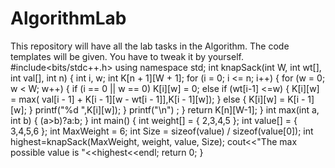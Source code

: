 # AlgorithmLab
This repository will have all the lab tasks in the Algorithm. The code templates will be given. You have to tweak it by yourself.
#include<bits/stdc++.h>
using namespace std;
int knapSack(int W, int wt[], int val[], int n)
{
    int i, w;
    int K[n + 1][W + 1];
    for (i = 0; i <= n; i++)
    {
        for (w = 0; w < W; w++)
        {
            if (i == 0 || w == 0)
                K[i][w] = 0;
            else if (wt[i-1] <=w)
            {
                K[i][w] = max( val[i - 1] + K[i - 1][w - wt[i - 1]],K[i - 1][w]);
            }
            else
            {
                K[i][w] = K[i - 1][w];
            }
            printf("%d    ",K[i][w]);
        }
        printf("\n")     ;
    }
    return K[n][W-1];
}
int max(int a, int b)
{
(a>b)?a:b;
}
int main()
{
    int weight[] = { 2,3,4,5 };
    int value[] = { 3,4,5,6 };
    int MaxWeight = 6;
    int Size = sizeof(value) / sizeof(value[0]);
    int highest=knapSack(MaxWeight, weight, value, Size);
    cout<<"The max possible value  is "<<highest<<endl;
    return 0;
}
